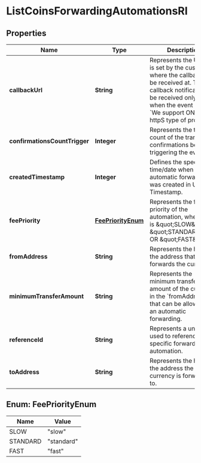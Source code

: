 

# ListCoinsForwardingAutomationsRI


## Properties

| Name | Type | Description | Notes |
|------------ | ------------- | ------------- | -------------|
|**callbackUrl** | **String** | Represents the URL that is set by the customer where the callback will be received at. The callback notification will be received only if and when the event occurs. &#x60;We support ONLY httpS type of protocol&#x60;. |  |
|**confirmationsCountTrigger** | **Integer** | Represents the total count of the transaction confirmations before triggering the event. |  |
|**createdTimestamp** | **Integer** | Defines the specific time/date when the automatic forwarding was created in Unix Timestamp. |  |
|**feePriority** | [**FeePriorityEnum**](#FeePriorityEnum) | Represents the fee priority of the automation, whether it is \&quot;SLOW\&quot;, \&quot;STANDARD\&quot; OR \&quot;FAST\&quot;. |  |
|**fromAddress** | **String** | Represents the hash of the address that forwards the currency. |  |
|**minimumTransferAmount** | **String** | Represents the minimum transfer amount of the currency in the &#x60;fromAddress&#x60; that can be allowed for an automatic forwarding. |  |
|**referenceId** | **String** | Represents a unique ID used to reference the specific forwarding automation. |  |
|**toAddress** | **String** | Represents the hash of the address the currency is forwarded to. |  |



## Enum: FeePriorityEnum

| Name | Value |
|---- | -----|
| SLOW | &quot;slow&quot; |
| STANDARD | &quot;standard&quot; |
| FAST | &quot;fast&quot; |



